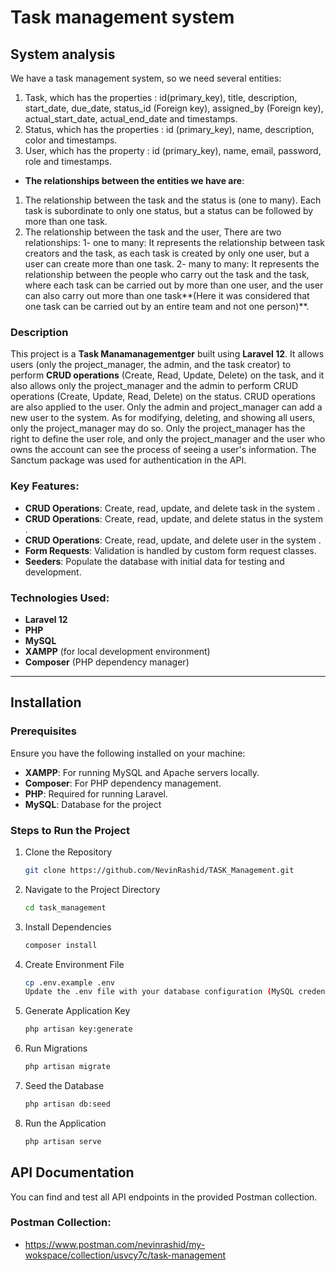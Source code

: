 # Task management system

## System analysis
We have a task management system, so we need several entities:
1) Task, which has the properties :
     id(primary_key), title, description, start_date, due_date, status_id (Foreign key), assigned_by (Foreign key), actual_start_date, actual_end_date and timestamps.
2) Status, which has the properties :
    id (primary_key), name, description, color and timestamps.
3) User, which has the property :
     id (primary_key), name, email, password, role and timestamps.
- **The relationships between the entities we have are**:
1) The relationship between the task and the status is (one to many). Each task is subordinate to only one status, but a status can be followed by more than one task.
2) The relationship between the task and the user, There are two relationships:
    1- one to many: It represents the relationship between task creators and the task, as each task is created by only one user, but a user can create more than one task.
    2- many to many: It represents the relationship between the people who carry out the task and the task, where each task can be carried out by more than one user, and the user can also carry out more than one task**(Here it was considered that one task can be carried out by an entire team and not one person)**.

### Description
This project is a **Task Manamanagementger** built using **Laravel 12**. It allows users (only the project_manager, the admin, and the task creator) to perform **CRUD operations** (Create, Read, Update, Delete) on the task, and it also allows only the project_manager and the admin to perform CRUD operations (Create, Update, Read, Delete) on the status.
CRUD operations are also applied to the user. Only the admin and project_manager can add a new user to the system. As for modifying, deleting, and showing all users, only the project_manager may do so. Only the project_manager has the right to define the user role, and only the project_manager and the user who owns the account can see the process of seeing a user's information.
The Sanctum package was used for authentication in the API.

### Key Features:
- **CRUD Operations**: Create, read, update, and delete task in the system .
- **CRUD Operations**: Create, read, update, and delete status in the system .
- **CRUD Operations**: Create, read, update, and delete user in the system .
- **Form Requests**: Validation is handled by custom form request classes.
- **Seeders**: Populate the database with initial data for testing and development.

### Technologies Used:
- **Laravel 12**
- **PHP**
- **MySQL**
- **XAMPP** (for local development environment)
- **Composer** (PHP dependency manager)


---

## Installation

### Prerequisites

Ensure you have the following installed on your machine:
- **XAMPP**: For running MySQL and Apache servers locally.
- **Composer**: For PHP dependency management.
- **PHP**: Required for running Laravel.
- **MySQL**: Database for the project

### Steps to Run the Project

1. Clone the Repository  
   ```bash
   git clone https://github.com/NevinRashid/TASK_Management.git
2. Navigate to the Project Directory
   ```bash
   cd task_management
3. Install Dependencies
   ```bash
   composer install
4. Create Environment File
   ```bash
   cp .env.example .env
   Update the .env file with your database configuration (MySQL credentials, database name, etc.).
5. Generate Application Key
    ```bash
    php artisan key:generate
6. Run Migrations
    ```bash
    php artisan migrate
7. Seed the Database
    ```bash
    php artisan db:seed
8. Run the Application
    ```bash
    php artisan serve

## API Documentation
You can find and test all API endpoints in the provided Postman collection.

### Postman Collection:
- https://www.postman.com/nevinrashid/my-wokspace/collection/usvcy7c/task-management
